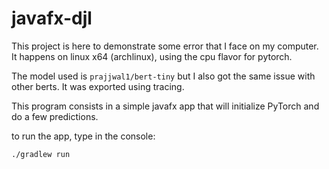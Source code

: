 # javafx-djl

This project is here to demonstrate some error that I face on my computer.
It happens on linux x64 (archlinux), using the cpu flavor for pytorch.

The model used is `prajjwal1/bert-tiny` but I also got the same issue with other berts.
It was exported using tracing.

This program consists in a simple javafx app that will initialize PyTorch and do a few predictions.

to run the app, type in the console:

`./gradlew run`
